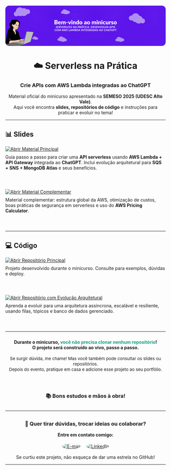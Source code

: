<p align="center">
  <img src="banner.gif" alt="Banner do projeto" style="max-width:100%;border-radius:12px;">
</p>


<div align="center">
   <h1>☁️ <strong>Serverless na Prática</strong></h1>
   <h3>Crie APIs com AWS Lambda integradas ao ChatGPT</h3>
   <p>Material oficial do minicurso apresentado na <b>SEMESO 2025 (UDESC Alto Vale)</b>.<br>
   Aqui você encontra <b>slides, repositórios de código</b> e instruções para praticar e evoluir no tema!</p>
</div>



<hr/>

## 📊 Slides


<div style="margin-bottom: 24px;">
   <a href="https://docs.google.com/presentation/d/1CkbXw6xg0CQL283FNLRTZG-b__rsMH5sALx59CrPThc/edit?usp=sharing">
      <img src="https://img.shields.io/badge/Abrir%20Material%20Principal-Google%20Slides-FFD600?style=for-the-badge&logo=google-slides&logoColor=FFD600" alt="Abrir Material Principal"/>
   </a>
   <br>
   <span style="font-size:1em; display:block; margin-top:8px;">Guia passo a passo para criar uma <b>API serverless</b> usando <b>AWS Lambda + API Gateway</b> integrada ao <b>ChatGPT</b>. Inclui evolução arquitetural para <b>SQS + SNS + MongoDB Atlas</b> e seus benefícios.</span>
</div>
<br>
<br>

<div style="margin-bottom: 24px;">
   <a href="https://docs.google.com/presentation/d/1kF4F08zpK3wx3u8blEIM0w9ZeQIYMXx0ZaDDxWyMZZ0/edit?usp=sharing">
      <img src="https://img.shields.io/badge/Abrir%20Material%20Complementar-Google%20Slides-FFD600?style=for-the-badge&logo=google-slides&logoColor=FFD600" alt="Abrir Material Complementar"/>
   </a>
   <br>
   <span style="font-size:1em; display:block; margin-top:8px;">Material complementar: estrutura global da AWS, otimização de custos, boas práticas de segurança em serverless e uso do <b>AWS Pricing Calculator</b>.</span>
</div>
<br>
<hr/>

## 💻 Código
<div style="margin-bottom: 24px;">
   <a href="https://github.com/nathalia-acordi/recipe-improviser">
      <img src="https://img.shields.io/badge/Abrir%20Reposit%C3%B3rio%20Principal-GitHub-000000?style=for-the-badge&logo=github" alt="Abrir Repositório Principal"/>
   </a>
   <br>
   <span style="font-size:1em; display:block; margin-top:8px;">Projeto desenvolvido durante o minicurso. Consulte para exemplos, dúvidas e deploy.</span>
</div>
<br>
<br>

<div style="margin-bottom: 24px;">
   <a href="https://github.com/nathalia-acordi/recipe-improviser-pipeline">
      <img src="https://img.shields.io/badge/Abrir%20Reposit%C3%B3rio%20com%20Evolu%C3%A7%C3%A3o%20Arquitetural-GitHub-000000?style=for-the-badge&logo=github" alt="Abrir Repositório com Evolução Arquitetural"/>
   </a>
   <br>
   <span style="font-size:1em; display:block; margin-top:8px;">Aprenda a evoluir para uma arquitetura assíncrona, escalável e resiliente, usando filas, tópicos e banco de dados gerenciado.</span>
</div>
<br>

---


<div align="center" style="margin: 24px 0;">
   <b>Durante o minicurso, <span style="color:#10a37f">você não precisa clonar nenhum repositório</span>!<br>
   O projeto será construído ao vivo, passo a passo.</b>
   <br><br>
   <span style="font-size:0.95em;">Se surgir dúvida, me chame! Mas você também pode consultar os slides ou repositórios.<br>
   Depois do evento, pratique em casa e adicione esse projeto ao seu portfólio.</span>
</div>
<br>


<div align="center">
   <h3>📚 Bons estudos e mãos à obra!</h3>
</div>

<hr style="margin:30px 0;">
<div align="center">
   <h3>💬 Quer tirar dúvidas, trocar ideias ou colaborar?</h3>
   <b>Entre em contato comigo:</b><br><br>
   <span style="display:inline-flex;gap:18px;align-items:center;">
      <a href="mailto:nathaliaccord@gmail.com" target="_blank">
         <img src="https://upload.wikimedia.org/wikipedia/commons/4/4e/Gmail_Icon.png" alt="E-mail" width="28" height="28" style="border-radius:50%;background:#fff;box-shadow:0 0 2px #ccc;vertical-align:middle;"/>
      </a>
      <a href="https://www.linkedin.com/in/nath%C3%A1lia-acordi-0a564b223/" target="_blank">
         <img src="https://cdn-icons-png.flaticon.com/512/174/174857.png" alt="LinkedIn" width="28" height="28" style="border-radius:50%;background:#fff;box-shadow:0 0 2px #ccc;vertical-align:middle;"/>
      </a>
   </span>
   <br><br>
   Se curtiu este projeto, não esqueça de dar uma estrela no GitHub!
</div>
<hr/>
